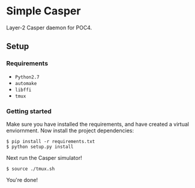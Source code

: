 # Simple Casper

Layer-2 Casper daemon for POC4.

## Setup
### Requirements
- `Python2.7`
- `automake`
- `libffi`
- `tmux`

### Getting started
Make sure you have installed the requirements, and have created a virtual enviornment.
Now install the project dependencies:
```
$ pip install -r requirements.txt
$ python setup.py install
```

Next run the Casper simulator!
```
$ source ./tmux.sh
```

You're done!
